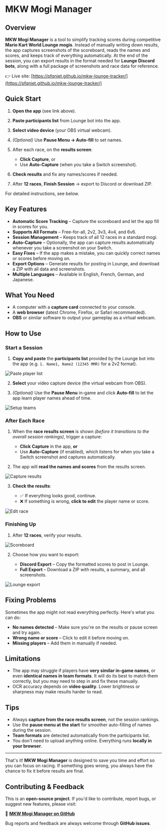 # MKW Mogi Manager

## Overview

**MKW Mogi Manager** is a tool to simplify tracking scores during competitive **Mario Kart World Lounge mogis**. Instead of manually writing down results, the app captures screenshots of the scoreboard, reads the names and scores, and keeps track of everything automatically. At the end of the session, you can export results in the format needed for **Lounge Discord bots**, along with a full package of screenshots and race data for reference.

👉 Live site: [https://pfqniet.github.io/mkw-lounge-tracker/](https://pfqniet.github.io/mkw-lounge-tracker/)

## Quick Start

1. **Open the app** (see link above).
2. **Paste participants list** from Lounge bot into the app.
3. **Select video device** (your OBS virtual webcam).
4. *(Optional)* Use **Pause Menu → Auto-fill** to set names.
5. After each race, on the **results screen**:

   * **Click Capture**, or
   * Use **Auto-Capture** (when you take a Switch screenshot).
6. **Check results** and fix any names/scores if needed.
7. After **12 races**, **Finish Session** → export to Discord or download ZIP.

For detailed instructions, see below.

## Key Features

* **Automatic Score Tracking** – Capture the scoreboard and let the app fill in scores for you.
* **Supports All Formats** – Free-for-all, 2v2, 3v3, 4v4, and 6v6.
* **Session Management** – Keeps track of all 12 races in a standard mogi.
* **Auto-Capture** – Optionally, the app can capture results automatically whenever you take a screenshot on your Switch.
* **Easy Fixes** – If the app makes a mistake, you can quickly correct names or scores before moving on.
* **Export Options** – Generate results for posting in Lounge, and download a ZIP with all data and screenshots.
* **Multiple Languages** – Available in English, French, German, and Japanese.

## What You Need

* A computer with a **capture card** connected to your console.
* A **web browser** (latest Chrome, Firefox, or Safari recommended).
* **OBS** or similar software to output your gameplay as a virtual webcam.

## How to Use

### Start a Session

1. **Copy and paste** the **participants list** provided by the Lounge bot into the app (e.g. `1. Name1, Name2 (12345 MMR)` for a 2v2 format).

![Paste player list](./img/docs/1-paste-roster.jpg)

2. **Select** your video capture device (the virtual webcam from OBS).

3. *(Optional)* Use the **Pause Menu** in-game and click **Auto-fill** to let the app learn player names ahead of time.

![Setup teams](./img/docs/2-edit-roster.jpg)

### After Each Race

1. When the **race results screen** is shown *(before it transitions to the overall session rankings)*, trigger a capture:

   * **Click** **Capture** in the app, **or**
   * Use **Auto-Capture** (if enabled), which listens for when you take a Switch screenshot and captures automatically.
2. The app will **read the names and scores** from the results screen.

![Capture results](./img/docs/3-capture-results.jpg)

3. **Check the results**:

   * ✅ If everything looks good, continue.
   * ❌ If something is wrong, **click to edit** the player name or score.

![Edit race](./img/docs/5-edit-race.jpg)

### Finishing Up

1. After **12 races**, verify your results.

![Scoreboard](./img/docs/4-scoreboard.jpg)

2. Choose how you want to export:

   * **Discord Export** – Copy the formatted scores to post in Lounge.
   * **Full Export** – Download a ZIP with results, a summary, and all screenshots.

![Lounge export](./img/docs/6-export-scores.jpg)

## Fixing Problems

Sometimes the app might not read everything perfectly. Here's what you can do:

* **No names detected** – Make sure you're on the results or pause screen and try again.
* **Wrong name or score** – Click to edit it before moving on.
* **Missing players** – Add them in manually if needed.

## Limitations

* The app may struggle if players have **very similar in-game names**, or even **identical names in team formats**. It will do its best to match them correctly, but you may need to step in and fix these manually.
* OCR accuracy depends on **video quality**. Lower brightness or sharpness may make results harder to read.

## Tips

* Always **capture from the race results screen**, not the session rankings.
* Use the **pause menu at the start** for smoother auto-filling of names during the session.
* **Team formats** are detected automatically from the participants list.
* You don't need to upload anything online. Everything runs **locally in your browser**.

---

That's it! **MKW Mogi Manager** is designed to save you time and effort so you can focus on racing. If something goes wrong, you always have the chance to fix it before results are final.

## Contributing & Feedback

This is an **open-source project**. If you'd like to contribute, report bugs, or suggest new features, please visit:

🔗 [**MKW Mogi Manager on GitHub**](https://github.com/PFQNiet/mkw-lounge-tracker)

Bug reports and feedback are always welcome through **GitHub issues**.
